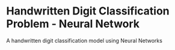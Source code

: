 # Handwritten Digit Classification Problem - Neural Network
A handwritten digit classification model using Neural Networks

